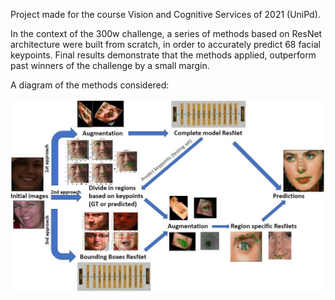 Project made for the course Vision and Cognitive Services of 2021 (UniPd).

In the context of the 300w challenge, a series of methods based on ResNet architecture were built from scratch, in order to accurately predict 68 facial keypoints.
Final results demonstrate that the methods applied, outperform past winners of the challenge by a small margin.

A diagram of the methods considered:

![Workflow](images/methods.jpg)
